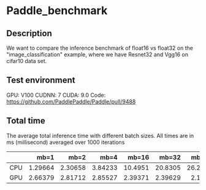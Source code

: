 # Paddle_benchmark

## Description
We want to compare the inference benchmark of float16 vs float32 on the "image_classification" example, where we have Resnet32 and Vgg16 on cifar10 data set.

## Test environment
GPU: V100
CUDNN: 7
CUDA: 9.0
Code: https://github.com/PaddlePaddle/Paddle/pull/9488

## Total time
The average total inference time with different batch sizes.
All times are in ms (millisecond) averaged over 1000 iterations

|   |    mb=1 |    mb=2 |    mb=4 |    mb=16 |    mb=32 |   mb=64 |   mb=128 |   mb=256 |   mb=512 |
|---|--------:|--------:|--------:|---------:|---------:|---------:|---------:|---------:|---------:|
|CPU| 1.29664 | 2.30658 | 3.84233 | 10.4951  | 20.8305  |  26.2213 |  49.6337 |
|GPU| 2.66379 | 2.81712 | 2.85527 |  2.39371 |  2.39629 |   2.1023 |   2.4629 |
